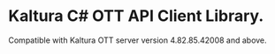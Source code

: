 # Kaltura C# OTT API Client Library.
Compatible with Kaltura OTT server version 4.82.85.42008 and above.
